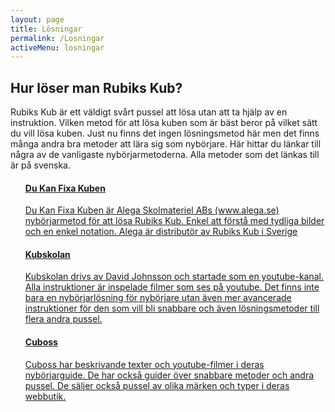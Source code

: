```yaml
---
layout: page
title: Lösningar
permalink: /Losningar
activeMenu: losningar
---
```

## Hur löser man Rubiks Kub?

Rubiks Kub är ett väldigt svårt pussel att lösa utan att ta hjälp av en instruktion. Vilken metod för att lösa kuben som är bäst beror 
på vilket sätt du vill lösa kuben. Just nu finns det ingen lösningsmetod här men det finns många andra bra metoder att lära sig som nybörjare. 
Här hittar du länkar till några av de vanligaste nybörjarmetoderna. Alla metoder som det länkas till är på svenska. 

<ul class="list-group">
  <a href="http://www.dukanfixakuben.se/html/steg_1.html" class="list-group-item" target="_blank">
    <h4 class="list-group-item-heading">Du Kan Fixa Kuben</h4>
    <p class="list-group-item-text">Du Kan Fixa Kuben är Alega Skolmateriel ABs (www.alega.se) nybörjarmetod 
    för att lösa Rubiks Kub. Enkel att förstå med tydliga bilder och en enkel notation. Alega är distributör av Rubiks Kub i Sverige</p>
  </a>
  <a href="http://www.kubskolan.se" class="list-group-item" target="_blank">
    <h4 class="list-group-item-heading">Kubskolan</h4>
    <p class="list-group-item-text">Kubskolan drivs av David Johnsson och startade som en youtube-kanal. Alla instruktioner är inspelade filmer som ses 
    på youtube. Det finns inte bara en nybörjarlösning för nybörjare utan även mer avancerade instruktioner för den som vill bli snabbare och även lösningsmetoder till 
    flera andra pussel. </p>
  </a>
  <a href="http://www.cuboss.se/lar-dig-losa-rubiks-kub/" class="list-group-item" target="_blank">
    <h4 class="list-group-item-heading">Cuboss</h4>
    <p class="list-group-item-text">Cuboss har beskrivande texter och youtube-filmer i deras nybörjarguide. 
    De har också guider över snabbare metoder och andra pussel. De säljer också pussel av olika märken och typer i deras webbutik. </p>
  </a>
</ul>
